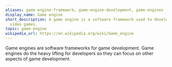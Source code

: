 ```yaml
---
aliases: game-engine-framework, game-engine-development, game-engines
display_name: Game engine
short_description: A game engine is a software framework used to develop and create
  video games.
topic: game-engine
wikipedia_url: https://en.wikipedia.org/wiki/Game_engine
---
```

Game engines are software frameworks for game development. Game engines do the heavy lifting for developers so they can focus on other aspects of game development.
